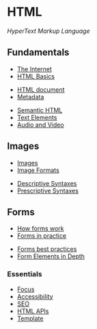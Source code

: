 # HTML

_HyperText Markup Language_

## Fundamentals

- [The Internet](./internet.md)
- [HTML Basics](./html-basics.md)

<div></div>

- [HTML document](./html-document.md)
- [Metadata](./metadata.md)

<div></div>

- [Semantic HTML](./semantic-html.md)
- [Text Elements](./text.md)
- [Audio and Video](./audio-video.md)

## Images

- [Images](./images.md)
- [Image Formats](./img-formats.md)

<div></div>

- [Descriptive Syntaxes](./descriptive-syntaxes.md)
- [Prescriptive Syntaxes](./prescriptive-syntaxes.md)

## Forms

- [How forms work](./forms-intro.md)
- [Forms in practice](./forms.md)

<div></div>
 
- [Forms best practices](./forms-best-practices.md)
- [Form Elements in Depth](./form-elements.md)

### Essentials

- [Focus](./focus.md)
- [Accessibility](./accessibility.md)
- [SEO](./seo.md)
- [HTML APIs](./html-apis.md)
- [Template](./template.md)
